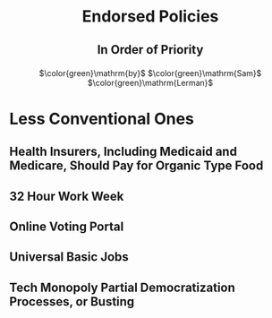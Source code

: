 # <p align='center'> Endorsed Policies </p> 

## <p align='center'> In Order of Priority </p> 

<p align='center'> $\color{green}\mathrm{by}$ $\color{green}\mathrm{Sam}$ $\color{green}\mathrm{Lerman}$ </p> 

# Less Conventional Ones

## Health Insurers, Including Medicaid and Medicare, Should Pay for Organic Type Food

## 32 Hour Work Week

## Online Voting Portal 

## Universal Basic Jobs

## Tech Monopoly Partial Democratization Processes, or Busting
